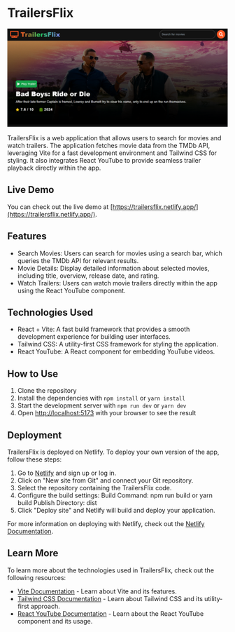 # TrailersFlix
![TrailersFlix](https://github.com/iammiracle01/movie-trailer-app/blob/main/trailersflix.PNG?raw=true)

TrailersFlix is a web application that allows users to search for movies and watch trailers. The application fetches movie data from the TMDb API, leveraging Vite for a fast development environment and Tailwind CSS for styling. It also integrates React YouTube to provide seamless trailer playback directly within the app.

## Live Demo

You can check out the live demo at [https://trailersflix.netlify.app/](https://trailersflix.netlify.app/).

## Features

- Search Movies: Users can search for movies using a search bar, which queries the TMDb API for relevant results.
- Movie Details: Display detailed information about selected movies, including title, overview, release date, and rating.
- Watch Trailers: Users can watch movie trailers directly within the app using the React YouTube component.

## Technologies Used

- React + Vite: A fast build framework that provides a smooth development experience for building user interfaces.
- Tailwind CSS: A utility-first CSS framework for styling the application.
- React YouTube: A React component for embedding YouTube videos.

## How to Use

1. Clone the repository
2. Install the dependencies with `npm install` or `yarn install`
3. Start the development server with `npm run dev` or `yarn dev`
4. Open [http://localhost:5173](http://localhost:5173) with your browser to see the result

## Deployment

TrailersFlix is deployed on Netlify. To deploy your own version of the app, follow these steps:

1. Go to [Netlify](https://www.netlify.com/) and sign up or log in.
2. Click on "New site from Git" and connect your Git repository.
3. Select the repository containing the TrailersFlix code.
4. Configure the build settings:
    Build Command: npm run build or yarn build
    Publish Directory: dist
5. Click "Deploy site" and Netlify will build and deploy your application.

For more information on deploying with Netlify, check out the [Netlify Documentation](https://docs.netlify.com/frameworks/vite/).

## Learn More

To learn more about the technologies used in TrailersFlix, check out the following resources:

- [Vite Documentation](https://vitejs.dev/guide/) -  Learn about Vite and its features.
- [Tailwind CSS Documentation](https://tailwindcss.com/docs/installation) -  Learn about Tailwind CSS and its utility-first approach.
- [React YouTube Documentation](https://www.npmjs.com/package/react-youtube) - Learn about the React YouTube component and its usage.


